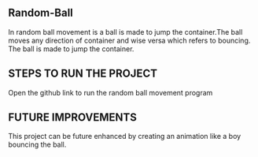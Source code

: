 ## Random-Ball

In random ball movement is a ball is made to jump the container.The ball moves any direction of container and wise versa which refers to bouncing. The ball is made to jump the container.

## STEPS TO RUN THE PROJECT

Open the github link to run the random ball movement program

## FUTURE IMPROVEMENTS

This project can be future enhanced by creating an animation like a boy bouncing the ball.
